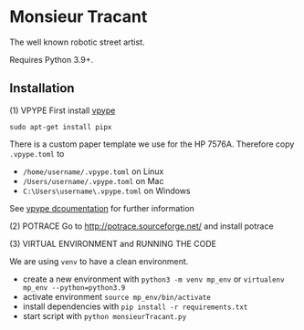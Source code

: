 # Monsieur Tracant

The well known robotic street artist.

Requires Python 3.9+.

## Installation

(1) VPYPE
First install [vpype](https://vpype.readthedocs.io/en/latest/install.html)
```
sudo apt-get install pipx
```

There is a custom paper template we use for the HP 7576A. Therefore copy `.vpype.toml` to

* `/home/username/.vpype.toml` on Linux
* `/Users/username/.vpype.toml` on Mac
* `C:\Users\username\.vpype.toml` on Windows

See [vpype dcoumentation](https://vpype.readthedocs.io/en/latest/cookbook.html?highlight=page%20size#faq-custom-config-file) for further information


(2) POTRACE
Go to http://potrace.sourceforge.net/ and install potrace 

(3) VIRTUAL ENVIRONMENT and RUNNING THE CODE

We are using `venv` to have a clean environment.

* create a new environment with `python3 -m venv mp_env` or `virtualenv mp_env --python=python3.9`
* activate environment `source mp_env/bin/activate`
* install dependencies with `pip install -r requirements.txt`
* start script with `python monsieurTracant.py`